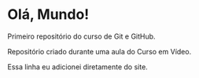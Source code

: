# Olá, Mundo!
 Primeiro repositório do curso de Git e GitHub.

 Repositório criado durante uma aula do Curso em Vídeo.

 Essa linha eu adicionei diretamente do site.
